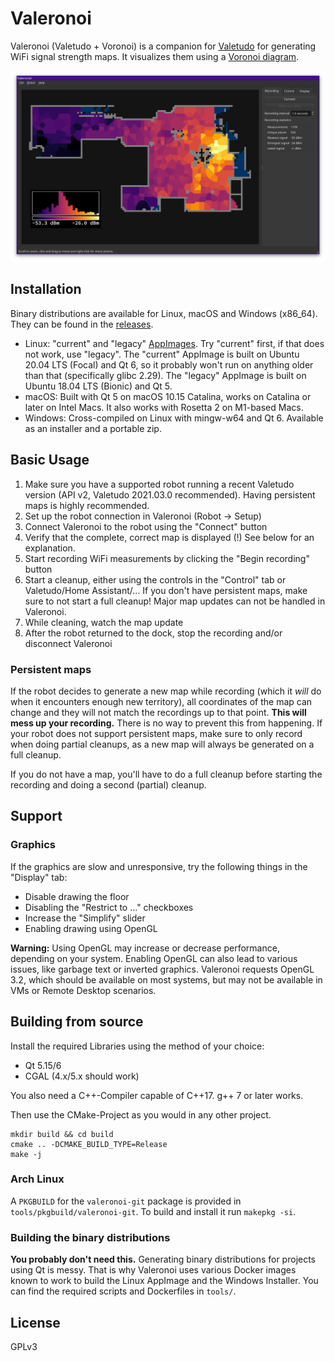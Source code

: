 # Valeronoi

Valeronoi (Valetudo + Voronoi) is a companion for [Valetudo](https://valetudo.cloud) for generating WiFi signal strength maps. It visualizes them using a [Voronoi diagram](https://en.wikipedia.org/wiki/Voronoi_diagram).

![Screenshot](assets/screenshot.png)

## Installation

Binary distributions are available for Linux, macOS and Windows (x86_64). They can be found in the [releases](https://github.com/ccoors/Valeronoi/releases).

- Linux: "current" and "legacy" [AppImages](https://appimage.org/). Try "current" first, if that does not work, use "legacy". The "current" AppImage is built on Ubuntu 20.04 LTS (Focal) and Qt 6, so it probably won't run on anything older than that (specifically glibc 2.29). The "legacy" AppImage is built on Ubuntu 18.04 LTS (Bionic) and Qt 5.
- macOS: Built with Qt 5 on macOS 10.15 Catalina, works on Catalina or later on Intel Macs. It also works with Rosetta 2 on M1-based Macs.
- Windows: Cross-compiled on Linux with mingw-w64 and Qt 6. Available as an installer and a portable zip.

## Basic Usage

1. Make sure you have a supported robot running a recent Valetudo version (API v2, Valetudo 2021.03.0 recommended). Having persistent maps is highly recommended.
2. Set up the robot connection in Valeronoi (Robot -> Setup)
3. Connect Valeronoi to the robot using the "Connect" button
4. Verify that the complete, correct map is displayed (!) See below for an explanation.
5. Start recording WiFi measurements by clicking the "Begin recording" button
6. Start a cleanup, either using the controls in the "Control" tab or Valetudo/Home Assistant/... If you don't have persistent maps, make sure to not start a full cleanup! Major map updates can not be handled in Valeronoi.
7. While cleaning, watch the map update
8. After the robot returned to the dock, stop the recording and/or disconnect Valeronoi

### Persistent maps

If the robot decides to generate a new map while recording (which it _will_ do when it encounters enough new territory), all coordinates of the map can change and they will not match the recordings up to that point. **This will mess up your recording.** There is no way to prevent this from happening. If your robot does not support persistent maps, make sure to only record when doing partial cleanups, as a new map will always be generated on a full cleanup.

If you do not have a map, you'll have to do a full cleanup before starting the recording and doing a second (partial) cleanup.

## Support

### Graphics

If the graphics are slow and unresponsive, try the following things in the "Display" tab:

- Disable drawing the floor
- Disabling the "Restrict to ..." checkboxes
- Increase the "Simplify" slider
- Enabling drawing using OpenGL

**Warning:** Using OpenGL may increase or decrease performance, depending on your system. Enabling OpenGL can also lead to various issues, like garbage text or inverted graphics. Valeronoi requests OpenGL 3.2, which should be available on most systems, but may not be available in VMs or Remote Desktop scenarios.

## Building from source

Install the required Libraries using the method of your choice:

- Qt 5.15/6
- CGAL (4.x/5.x should work)

You also need a C++-Compiler capable of C++17. g++ 7 or later works.

Then use the CMake-Project as you would in any other project.

```
mkdir build && cd build
cmake .. -DCMAKE_BUILD_TYPE=Release
make -j
```

### Arch Linux

A `PKGBUILD` for the `valeronoi-git` package is provided in `tools/pkgbuild/valeronoi-git`. To build and install it run `makepkg -si`.

### Building the binary distributions

**You probably don't need this.**
Generating binary distributions for projects using Qt is messy. That is why Valeronoi uses various Docker images known to work to build the Linux AppImage and the Windows Installer. You can find the required scripts and Dockerfiles in `tools/`.

## License

GPLv3
